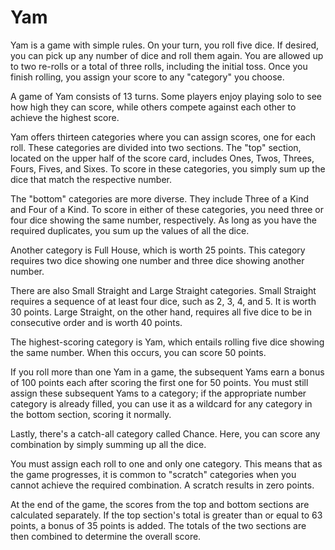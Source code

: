 # Yam

Yam is a game with simple rules. On your turn, you roll five dice. If desired, you can pick up any number of dice and roll them again. You are allowed up to two re-rolls or a total of three rolls, including the initial toss. Once you finish rolling, you assign your score to any "category" you choose.

A game of Yam consists of 13 turns. Some players enjoy playing solo to see how high they can score, while others compete against each other to achieve the highest score.

Yam offers thirteen categories where you can assign scores, one for each roll. These categories are divided into two sections. The "top" section, located on the upper half of the score card, includes Ones, Twos, Threes, Fours, Fives, and Sixes. To score in these categories, you simply sum up the dice that match the respective number.

The "bottom" categories are more diverse. They include Three of a Kind and Four of a Kind. To score in either of these categories, you need three or four dice showing the same number, respectively. As long as you have the required duplicates, you sum up the values of all the dice.

Another category is Full House, which is worth 25 points. This category requires two dice showing one number and three dice showing another number.

There are also Small Straight and Large Straight categories. Small Straight requires a sequence of at least four dice, such as 2, 3, 4, and 5. It is worth 30 points. Large Straight, on the other hand, requires all five dice to be in consecutive order and is worth 40 points.

The highest-scoring category is Yam, which entails rolling five dice showing the same number. When this occurs, you can score 50 points.

If you roll more than one Yam in a game, the subsequent Yams earn a bonus of 100 points each after scoring the first one for 50 points. You must still assign these subsequent Yams to a category; if the appropriate number category is already filled, you can use it as a wildcard for any category in the bottom section, scoring it normally.

Lastly, there's a catch-all category called Chance. Here, you can score any combination by simply summing up all the dice.

You must assign each roll to one and only one category. This means that as the game progresses, it is common to "scratch" categories when you cannot achieve the required combination. A scratch results in zero points.

At the end of the game, the scores from the top and bottom sections are calculated separately. If the top section's total is greater than or equal to 63 points, a bonus of 35 points is added. The totals of the two sections are then combined to determine the overall score.